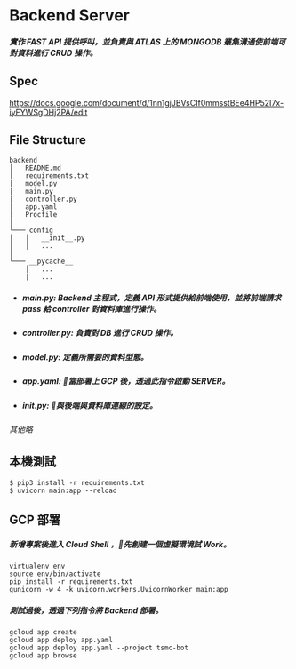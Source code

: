 # Backend Server
##### 實作 FAST API 提供呼叫，並負責與 ATLAS 上的 MONGODB 叢集溝通使前端可對資料進行 CRUD 操作。
## Spec
https://docs.google.com/document/d/1nn1gjJBVsCIf0mmsstBEe4HP52I7x-iyFYWSgDHj2PA/edit

## File Structure
```
backend
│   README.md
│   requirements.txt
|   model.py
|   main.py
|   controller.py
|   app.yaml
|   Procfile
│
└─── config
│   │   __init__.py
│   │   ...
│   
└─── __pycache__
    │   ...
    |   ...
```
* ##### main.py: Backend 主程式，定義 API 形式提供給前端使用，並將前端請求 pass 給 controller 對資料庫進行操作。
* ##### controller.py: 負責對 DB 進行 CRUD 操作。
* ##### model.py: 定義所需要的資料型態。
* ##### app.yaml: 當部署上 GCP 後，透過此指令啟動 SERVER。
* #####  __init__.py: 與後端與資料庫連線的設定。
###### 其他略

## 本機測試
```
$ pip3 install -r requirements.txt 
$ uvicorn main:app --reload
```

## GCP 部署
##### 新增專案後進入 Cloud Shell ，先創建一個虛擬環境試 Work。
```
virtualenv env
source env/bin/activate
pip install -r requirements.txt
gunicorn -w 4 -k uvicorn.workers.UvicornWorker main:app
```

##### 測試過後，透過下列指令將 Backend 部署。
```
gcloud app create
gcloud app deploy app.yaml
gcloud app deploy app.yaml --project tsmc-bot
gcloud app browse
```
